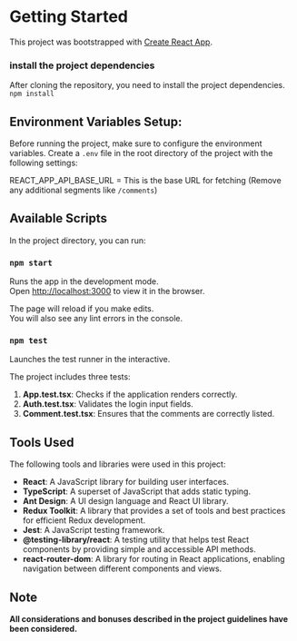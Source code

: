 # Getting Started

This project was bootstrapped with [Create React App](https://github.com/facebook/create-react-app).

### install the project dependencies
After cloning the repository, you need to install the project dependencies. `npm install`

## Environment Variables Setup:
Before running the project, make sure to configure the environment variables. Create a `.env` file in the root directory of the project with the following settings:

REACT_APP_API_BASE_URL = This is the base URL for fetching (Remove any additional segments like `/comments`)

## Available Scripts
In the project directory, you can run:

### `npm start`

Runs the app in the development mode.\
Open [http://localhost:3000](http://localhost:3000) to view it in the browser.

The page will reload if you make edits.\
You will also see any lint errors in the console.

### `npm test`
Launches the test runner in the interactive.

The project includes three tests:

1. **App.test.tsx**: Checks if the application renders correctly.
2. **Auth.test.tsx**: Validates the login input fields.
3. **Comment.test.tsx**: Ensures that the comments are correctly listed.

## Tools Used
The following tools and libraries were used in this project:

- **React**: A JavaScript library for building user interfaces.
- **TypeScript**: A superset of JavaScript that adds static typing.
- **Ant Design**: A UI design language and React UI library.
- **Redux Toolkit**: A library that provides a set of tools and best practices for efficient Redux development.
- **Jest**: A JavaScript testing framework.
- **@testing-library/react**: A testing utility that helps test React components by providing simple and accessible API methods.
- **react-router-dom**: A library for routing in React applications, enabling navigation between different components and views.

 ## Note
 **All considerations and bonuses described in the project guidelines have been considered.**
